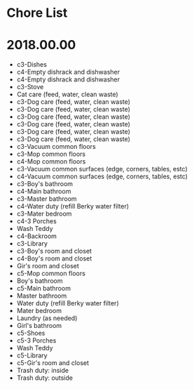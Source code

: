 # Chore List
# 2018.00.00
   * c3-Dishes
   * c4-Empty dishrack and dishwasher
   * c4-Empty dishrack and dishwasher
   * c3-Stove
   * Cat care (feed, water, clean waste)
   * c3-Dog care (feed, water, clean waste)
   * c3-Dog care (feed, water, clean waste)
   * c3-Dog care (feed, water, clean waste)
   * c3-Dog care (feed, water, clean waste)
   * c3-Dog care (feed, water, clean waste)
   * c3-Dog care (feed, water, clean waste)
   * c3-Vacuum common floors
   * c3-Mop common floors
   * c4-Mop common floors
   * c3-Vacuum common surfaces (edge, corners, tables, estc)
   * c4-Vacuum common surfaces (edge, corners, tables, estc)
   * c3-Boy's bathroom
   * c4-Main bathroom
   * c3-Master bathroom
   * c4-Water duty (refill Berky water filter)
   * c3-Mater bedroom
   * c4-3 Porches
   * Wash Teddy
   * c4-Backroom
   * c3-Library
   * c3-Boy's room and closet
   * c4-Boy's room and closet
   * Gir's room and closet
   * c5-Mop common floors
   * Boy's bathroom
   * c5-Main bathroom
   * Master bathroom
   * Water duty (refill Berky water filter)
   * Mater bedroom
   * Laundry (as needed)
   * Girl's bathroom
   * c5-Shoes
   * c5-3 Porches
   * Wash Teddy
   * c5-Library
   * c5-Gir's room and closet
   * Trash duty: inside
   * Trash duty: outside

